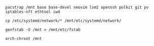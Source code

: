 ```
pacstrap /mnt base base-devel neovim lvm2 openssh polkit git pv iptables-nft ethtool iwd
```

```
cp /etc/systemd/network/* /mnt/etc/systemd/network/
```

```
genfstab -U /mnt > /mnt/etc/fstab
```

```
arch-chroot /mnt
```
